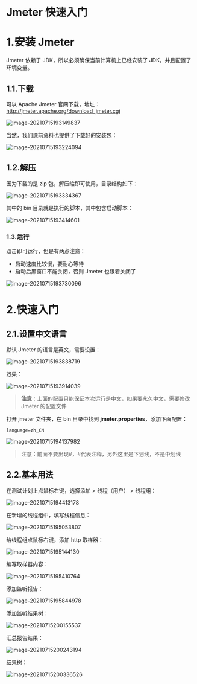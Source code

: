 # Jmeter 快速入门

# 1.安装 Jmeter

Jmeter 依赖于 JDK，所以必须确保当前计算机上已经安装了 JDK，并且配置了环境变量。

## 1.1.下载

可以 Apache Jmeter 官网下载，地址：http://jmeter.apache.org/download_jmeter.cgi

![image-20210715193149837](assets/image-20210715193149837.png)

当然，我们课前资料也提供了下载好的安装包：

![image-20210715193224094](assets/image-20210715193224094.png)

## 1.2.解压

因为下载的是 zip 包，解压缩即可使用，目录结构如下：

![image-20210715193334367](assets/image-20210715193334367.png)

其中的 bin 目录就是执行的脚本，其中包含启动脚本：

![image-20210715193414601](assets/image-20210715193414601.png)

### 1.3.运行

双击即可运行，但是有两点注意：

- 启动速度比较慢，要耐心等待
- 启动后黑窗口不能关闭，否则 Jmeter 也跟着关闭了

![image-20210715193730096](assets/image-20210715193730096.png)

# 2.快速入门

## 2.1.设置中文语言

默认 Jmeter 的语言是英文，需要设置：

![image-20210715193838719](assets/image-20210715193838719.png)

效果：

![image-20210715193914039](assets/image-20210715193914039.png)

> **注意**：上面的配置只能保证本次运行是中文，如果要永久中文，需要修改 Jmeter 的配置文件

打开 jmeter 文件夹，在 bin 目录中找到 **jmeter.properties**，添加下面配置：

```
language=zh_CN
```

![image-20210715194137982](assets/image-20210715194137982.png)

> 注意：前面不要出现#，#代表注释，另外这里是下划线，不是中划线

## 2.2.基本用法

在测试计划上点鼠标右键，选择添加 > 线程（用户） > 线程组：

![image-20210715194413178](assets/image-20210715194413178.png)

在新增的线程组中，填写线程信息：

![image-20210715195053807](assets/image-20210715195053807.png)

给线程组点鼠标右键，添加 http 取样器：

![image-20210715195144130](assets/image-20210715195144130.png)

编写取样器内容：

![image-20210715195410764](assets/image-20210715195410764.png)

添加监听报告：

![image-20210715195844978](assets/image-20210715195844978.png)

添加监听结果树：

![image-20210715200155537](assets/image-20210715200155537.png)

汇总报告结果：

![image-20210715200243194](assets/image-20210715200243194.png)

结果树：

![image-20210715200336526](assets/image-20210715200336526.png)

